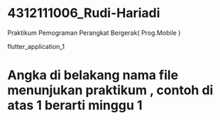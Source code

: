 # 4312111006_Rudi-Hariadi
Praktikum Pemograman Perangkat Bergerak( Prog.Mobile )

flutter_application_1 

# Angka di belakang nama file menunjukan praktikum , contoh di atas 1 berarti minggu 1
